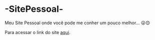 # -SitePessoal-
Meu Site Pessoal onde você pode me conher um pouco melhor... 😜😊

Para acessar o link do site [aqui](https://lucasgf007.github.io/-SitePessoal-/).
